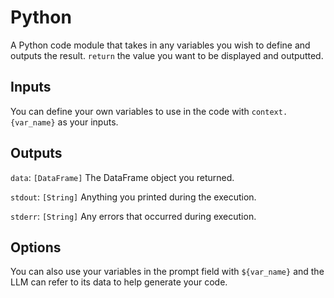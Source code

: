# Python

A Python code module that takes in any variables you wish to define and outputs the result. `return` the value you want to be displayed and outputted.

## Inputs

You can define your own variables to use in the code with `context.{var_name}` as your inputs.

## Outputs

`data`: `[DataFrame]` The DataFrame object you returned.

`stdout`: `[String]` Anything you printed during the execution.

`stderr`: `[String]` Any errors that occurred during execution.

## Options

You can also use your variables in the prompt field with `${var_name}` and the LLM can refer to its data to help generate your code.